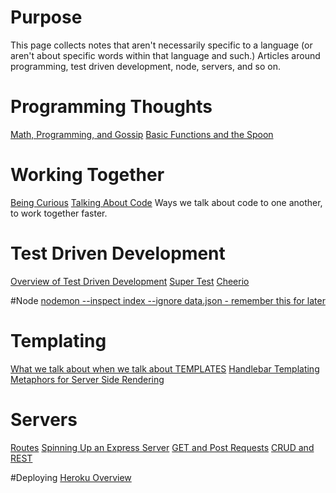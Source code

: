 <!-- TITLE: Reference Notes -->
<!-- SUBTITLE: General Notes about our Programming -->

# Purpose

This page collects notes that aren't necessarily specific to a language (or aren't about specific words within that language and such.)  Articles around programming, test driven development, node, servers, and so on.


# Programming Thoughts
[Math, Programming, and Gossip](reference-notes/math-programming-and-gossip)
[Basic Functions and the Spoon](reference-notes/basic-functions-and-the-spoon)
# Working Together
[Being Curious](reference-notes/being-curious)
[Talking About Code](talking-about-code)
Ways we talk about code to one another, to work together faster.
# Test Driven Development
[Overview of Test Driven Development](reference-notes/test-driven-development-overview)
[Super Test](super-test)
[Cheerio](reference-notes/cheerio)

#Node
[nodemon --inspect index --ignore data.json - remember this for later](reference-notes/node)
# Templating
[What we talk about when we talk about TEMPLATES](reference-notes/templating-overview)
[Handlebar Templating](reference-notes/handlebars)
[Metaphors for Server Side Rendering](reference-notes/server-side-rendering-metaphor)

# Servers
[Routes](reference-notes/routes)
[Spinning Up an Express Server](reference-notes/spinning-up-an-express-server)
[GET and Post Requests](reference-notes/get-and-post)
[CRUD and REST](reference-notes/crud-and-rest)

#Deploying
[Heroku Overview](heroku-overview)
